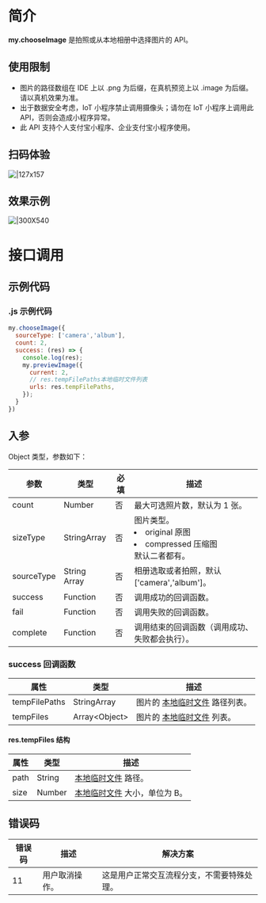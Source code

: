 # 简介
**my.chooseImage** 是拍照或从本地相册中选择图片的 API。

## 使用限制

- 图片的路径数组在 IDE 上以 .png 为后缀，在真机预览上以 .image 为后缀。请以真机效果为准。
- 出于数据安全考虑，IoT 小程序禁止调用摄像头；请勿在 IoT 小程序上调用此 API，否则会造成小程序异常。
- 此 API 支持个人支付宝小程序、企业支付宝小程序使用。

## 扫码体验
![|127x157](https://cdn.nlark.com/yuque/0/2021/jpeg/179989/1625190721184-d4b7110c-a448-4bf8-a664-7713db4e4812.jpeg#align=left&display=inline&height=157&margin=%5Bobject%20Object%5D&name=1.jpeg&originHeight=157&originWidth=127&size=19820&status=done&style=stroke&width=127)

## 效果示例 
![|300X540](https://cdn.nlark.com/yuque/0/2021/gif/179989/1625190728382-c926911d-9f2f-4386-812a-a48fc655f673.gif#align=left&display=inline&height=540&margin=%5Bobject%20Object%5D&name=2.gif&originHeight=540&originWidth=300&size=113733&status=done&style=stroke&width=300)

# 接口调用

## 示例代码

### .js 示例代码
```javascript
my.chooseImage({
  sourceType: ['camera','album'],
  count: 2,
  success: (res) => {
    console.log(res);
    my.previewImage({
      current: 2,
      // res.tempFilePaths本地临时文件列表
      urls: res.tempFilePaths,
    });
  }
})
```

## 入参
Object 类型，参数如下：

| **参数** | **类型** | **必填** | **描述** |
| --- | --- | --- | --- |
| count | Number | 否 | 最大可选照片数，默认为 1 张。 |
| sizeType	 | StringArray | 否 | 图片类型。<li>original 原图</li><li>compressed 压缩图</li>默认二者都有。 |
| sourceType | String Array | 否 | 相册选取或者拍照，默认 ['camera','album']。 |
| success | Function | 否 | 调用成功的回调函数。 |
| fail | Function | 否 | 调用失败的回调函数。 |
| complete | Function | 否 | 调用结束的回调函数（调用成功、失败都会执行）。 |

### success 回调函数
| **属性** | **类型** | **描述** |
| --- | --- | --- |
| tempFilePaths | StringArray | 图片的 [本地临时文件](https://opendocs.alipay.com/mini/03dt4s#%E6%9C%AC%E5%9C%B0%E4%B8%B4%E6%97%B6%E6%96%87%E4%BB%B6) 路径列表。 |
| tempFiles | Array\<Object\> | 图片的 [本地临时文件](https://opendocs.alipay.com/mini/03dt4s#%E6%9C%AC%E5%9C%B0%E4%B8%B4%E6%97%B6%E6%96%87%E4%BB%B6) 列表。 |

#### res.tempFiles 结构
| **属性** | **类型** | **描述** |
| --- | --- | --- |
| path | String | [本地临时文件](https://opendocs.alipay.com/mini/03dt4s#%E6%9C%AC%E5%9C%B0%E4%B8%B4%E6%97%B6%E6%96%87%E4%BB%B6) 路径。 |
| size | Number | [本地临时文件](https://opendocs.alipay.com/mini/03dt4s#%E6%9C%AC%E5%9C%B0%E4%B8%B4%E6%97%B6%E6%96%87%E4%BB%B6) 大小，单位为 B。 |

## 错误码
| **错误码** | **描述** | **解决方案** |
| --- | --- | --- |
| 11 | 用户取消操作。 | 这是用户正常交互流程分支，不需要特殊处理。 |
